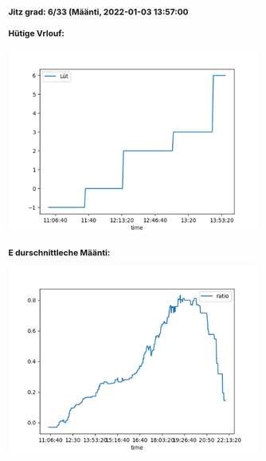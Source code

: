 ### Jitz grad: 6/33 (Määnti, 2022-01-03 13:57:00

### Hütige Vrlouf:
![Graph](Today.png)

### E durschnittleche Määnti:
![Graph](Määnti.png)